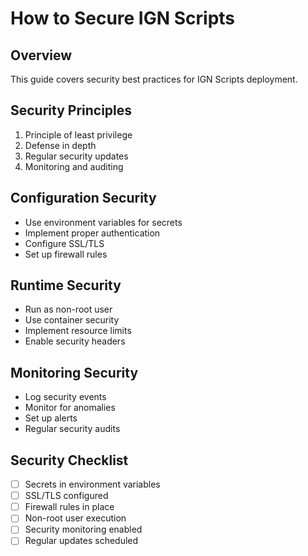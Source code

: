 # How to Secure IGN Scripts

## Overview
This guide covers security best practices for IGN Scripts deployment.

## Security Principles
1. Principle of least privilege
2. Defense in depth
3. Regular security updates
4. Monitoring and auditing

## Configuration Security
- Use environment variables for secrets
- Implement proper authentication
- Configure SSL/TLS
- Set up firewall rules

## Runtime Security
- Run as non-root user
- Use container security
- Implement resource limits
- Enable security headers

## Monitoring Security
- Log security events
- Monitor for anomalies
- Set up alerts
- Regular security audits

## Security Checklist
- [ ] Secrets in environment variables
- [ ] SSL/TLS configured
- [ ] Firewall rules in place
- [ ] Non-root user execution
- [ ] Security monitoring enabled
- [ ] Regular updates scheduled
